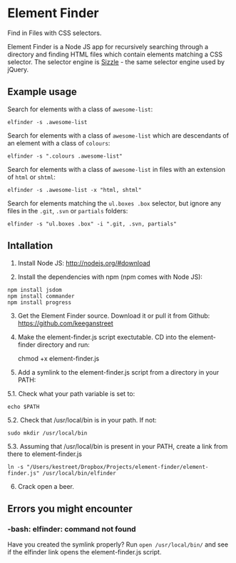 # Element Finder

Find in Files with CSS selectors.

Element Finder is a Node JS app for recursively searching through a directory and finding HTML files which contain elements matching a CSS selector. The selector engine is [Sizzle](http://sizzlejs.com/) - the same selector engine used by jQuery.


## Example usage

Search for elements with a class of `awesome-list`:

    elfinder -s .awesome-list

Search for elements with a class of `awesome-list` which are descendants of an element with a class of `colours`:

    elfinder -s ".colours .awesome-list"

Search for elements with a class of `awesome-list` in files with an extension of `html` or `shtml`:

    elfinder -s .awesome-list -x "html, shtml"

Search for elements matching the `ul.boxes .box` selector, but ignore any files in the `.git`, `.svn` or `partials` folders:

    elfinder -s "ul.boxes .box" -i ".git, .svn, partials"


## Intallation

1. Install Node JS:
http://nodejs.org/#download

2. Install the dependencies with npm (npm comes with Node JS):

```
npm install jsdom
npm install commander
npm install progress
```

3. Get the Element Finder source. Download it or pull it from Github:
https://github.com/keeganstreet

4. Make the element-finder.js script exectutable. CD into the element-finder directory and run:

    chmod +x element-finder.js

5. Add a symlink to the element-finder.js script from a directory in your PATH:

5.1. Check what your path variable is set to:

    echo $PATH

5.2. Check that /usr/local/bin is in your path. If not:

    sudo mkdir /usr/local/bin

5.3. Assuming that /usr/local/bin is present in your PATH, create a link from there to element-finder.js

    ln -s "/Users/kestreet/Dropbox/Projects/element-finder/element-finder.js" /usr/local/bin/elfinder

6. Crack open a beer.


## Errors you might encounter

### -bash: elfinder: command not found

Have you created the symlink properly? Run `open /usr/local/bin/` and see if the elfinder link opens the element-finder.js script.

